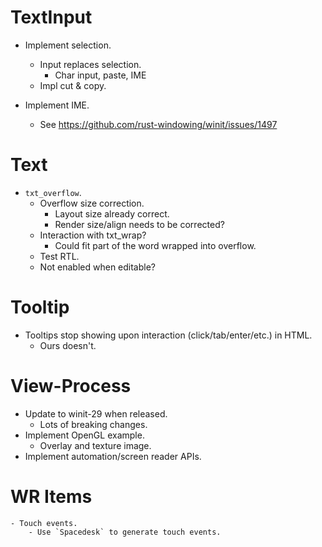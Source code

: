 # TextInput

* Implement selection.
    - Input replaces selection.
        - Char input, paste, IME
    - Impl cut & copy.

* Implement IME.
    - See https://github.com/rust-windowing/winit/issues/1497

# Text

* `txt_overflow`.
    - Overflow size correction.
        - Layout size already correct.
        - Render size/align needs to be corrected?
    - Interaction with txt_wrap?
        - Could fit part of the word wrapped into overflow.
    - Test RTL.
    - Not enabled when editable?

# Tooltip

* Tooltips stop showing upon interaction (click/tab/enter/etc.) in HTML.
    - Ours doesn't.

# View-Process

* Update to winit-29 when released.
    - Lots of breaking changes.
* Implement OpenGL example.
    - Overlay and texture image.
* Implement automation/screen reader APIs.

# WR Items
    - Touch events.
        - Use `Spacedesk` to generate touch events.
